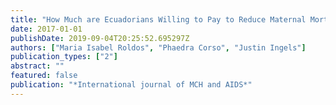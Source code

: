 ```yaml
---
title: "How Much are Ecuadorians Willing to Pay to Reduce Maternal Mortality? Results from a Pilot Study on Contingent Valuation"
date: 2017-01-01
publishDate: 2019-09-04T20:25:52.695297Z
authors: ["Maria Isabel Roldos", "Phaedra Corso", "Justin Ingels"]
publication_types: ["2"]
abstract: ""
featured: false
publication: "*International journal of MCH and AIDS*"
---
```


